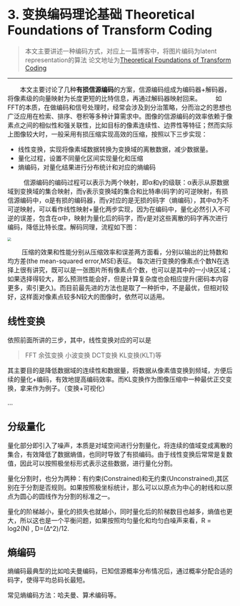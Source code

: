 # 3. 变换编码理论基础 Theoretical Foundations of Transform Coding

> 本文主要讲述一种编码方式，对应上一篇博客中，将图片编码为latent representation的算法
论文地址为[Theoretical Foundations of Transform Coding](https://pdfs.semanticscholar.org/b5f6/97a90d8080e3e26638094772f0c6c230cf0d.pdf)
> 
-----------------------------
&emsp;&emsp;本文主要讨论了几种**有损信源编码**的方案，信源编码组成为编码器+解码器，将像素级的向量映射为长度更短的比特信息，再通过解码器映射回来。
&emsp;&emsp;如FFT的本质，在做编码和信号处理时，经常会涉及到分治策略，分而治之的思想也广泛应用在检索、排序、卷积等多种计算需求中。图像的信源编码的效率依赖于像素点之间的相似性和强关联性，比如目标的像素连续性、边界性等特征；然而实际上图像较大时，一般采用有损压缩实现高效的压缩，按照以下三步实现：

- 线性变换，实现将像素域数据转换为变换域的离散数据，减少数据量。
- 量化过程，设置不同量化区间实现量化和压缩
- 熵编码，对量化结果进行分布统计和对应的熵编码

&emsp; &emsp; 信源编码的编码过程可以表示为两个映射，即α和γ的级联：α表示从原数据域到变换域的集合映射，而γ表示变换域的集合和比特串(码字)的可逆映射，有损信源编码中，α是有损的编码器，而γ对应的是无损的码字（熵编码），其中α为不可逆映射，可以看作线性映射+量化两步实现，因为在编码中，量化必然引入不可逆的误差，包含在α中，映射为量化后的码字，而γ是对这些离散的码字再次进行编码，降低比特长度。解码同理，流程如下图：



<img src="https://img2020.cnblogs.com/blog/1870671/202005/1870671-20200525235955676-99182118.png" style="zoom:50%;" />



&emsp;&emsp; 压缩的效果和性能分别从压缩效率和误差两方面看，分别以输出的比特数和均方差(the mean-squared error,MSE)表征。 每次进行变换的像素点个数N在选择上很有讲究，既可以是一张图片所有像素点个数，也可以是其中的一小块区域；如果选择得较大，那么预测性能会好，但是计算复杂度也会相应提升(密码本内容更多，索引更久)。而目前最先进的方法也是取了一种折中，不是最优，但相对较好，这样面对像素点较多N较大的图像时，依然可以适用。

## 线性变换

依照前面所讲的三步，其中，线性变换对应的可以是
> FFT
余弦变换
小波变换
DCT变换
KL变换(KLT)等
> 

其主要目的是降低数据域的连续性和数据量，将数据从像素值变换到频域，方便后续的量化+编码，有效地提高编码效率。而KL变换作为图像压缩中一种最优正交变换，拿来作为例子。（变换+可视化）

...

## 分级量化

量化部分即引入了噪声，本质是对域空间进行分割量化，将连续的值域变成离散的集合，有效降低了数据熵值，也同时导致了有损编码。由于线性变换后常常是复数值，因此可以按照极坐标形式表示这些数据，进行量化分割。

量化分割时，也分为两种：有约束(Constrained)和无约束(Unconstrained),其区别在于分割是否规则。如果按照极坐标统计，那么可以以原点为中心的射线和以原点为圆心的圆线作为分割的标准之一。

量化的阶梯越小，量化的损失也就越小，同时量化后的阶梯数目也越多，熵值也更大，所以这也是一个平衡问题，如果按照均匀量化和均匀白噪声来看，R = log2(N) , D=(Δ^2)/12. 

## 熵编码 

熵编码最典型的比如哈夫曼编码，已知信源概率分布情况后，通过概率分配合适的码字，使得平均总码长最短。

常见熵编码方法：哈夫曼、算术编码等。